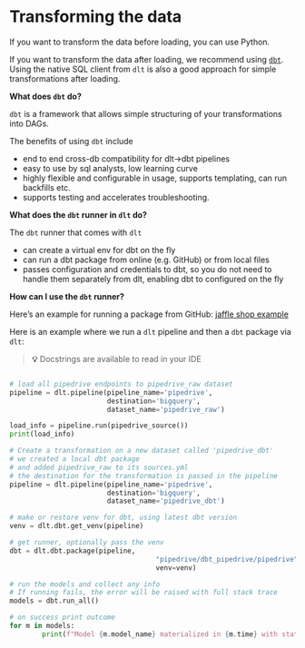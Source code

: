 # Transforming the data

If you want to transform the data before loading, you can use Python.

If you want to transform the data after loading, we recommend using [`dbt`](https://github.com/dbt-labs/dbt-core). Using the native SQL client from `dlt` is also a good approach for simple transformations after loading.

**What does `dbt` do?**

`dbt` is a framework that allows simple structuring of your transformations into DAGs.

The benefits of using `dbt` include
- end to end cross-db compatibility for dlt→dbt pipelines
- easy to use by sql analysts, low learning curve
- highly flexible and configurable in usage, supports templating, can run backfills etc.
- supports testing and accelerates troubleshooting.

**What does the `dbt` runner in `dlt` do?**

The `dbt` runner that comes with `dlt`
- can create a virtual env for dbt on the fly
- can run a dbt package from online (e.g. GitHub) or from local files
- passes configuration and credentials to dbt, so you do not need to handle them separately from dlt, enabling dbt to configured on the fly

**How can I use the `dbt` runner?**

Here’s an example for running a package from GitHub: [jaffle shop example](https://github.com/dlt-hub/dlt/blob/devel/docs/examples/dbt_run_jaffle.py)

Here is an example where we run a `dlt` pipeline and then a `dbt` package via `dlt`:

> **💡**  Docstrings are available to read in your IDE

```python

# load all pipedrive endpoints to pipedrive_raw dataset
pipeline = dlt.pipeline(pipeline_name='pipedrive',
						destination='bigquery',
						dataset_name='pipedrive_raw')

load_info = pipeline.run(pipedrive_source())
print(load_info)

# Create a transformation on a new dataset called 'pipedrive_dbt'
# we created a local dbt package
# and added pipedrive_raw to its sources.yml
# the destination for the transformation is passed in the pipeline
pipeline = dlt.pipeline(pipeline_name='pipedrive',
						destination='bigquery',
						dataset_name='pipedrive_dbt')

# make or restore venv for dbt, using latest dbt version
venv = dlt.dbt.get_venv(pipeline)

# get runner, optionally pass the venv
dbt = dlt.dbt.package(pipeline,
							        "pipedrive/dbt_pipedrive/pipedrive", #
							        venv=venv)

# run the models and collect any info
# If running fails, the error will be raised with full stack trace
models = dbt.run_all()

# on success print outcome
for m in models:
        print(f"Model {m.model_name} materialized in {m.time} with status {m.status} and message {m.message}")
```